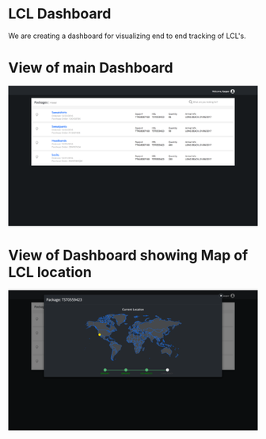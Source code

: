 # LCL Dashboard

We are creating a dashboard for visualizing end to end tracking of LCL's.

# View of main Dashboard

![ScreenShot](https://raw.githubusercontent.com/kafarzan/LCL-Dashboard/master/Dashboard%20image%201.png)

# View of Dashboard showing Map of LCL location

![ScreenShot](https://raw.githubusercontent.com/kafarzan/LCL-Dashboard/master/dashboard%20map%20image.png)
